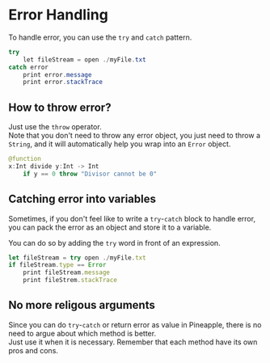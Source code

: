 # Error Handling
To handle error, you can use the `try` and `catch` pattern.
```java
try
    let fileStream = open ./myFile.txt
catch error
    print error.message
    print error.stackTrace
```

## How to throw error?
Just use the `throw` operator.  
Note that you don't need to throw any error object, you just need to throw a `String`, and it will automatically help you wrap into an `Error` object.
```java
@function 
x:Int divide y:Int -> Int
    if y == 0 throw "Divisor cannot be 0"
```
## Catching error into variables
Sometimes, if you don't feel like to write a `try`-`catch` block to handle error, you can pack the error as an object and store it to a variable.

You can do so by adding the `try` word in front of an expression.
```js
let fileStream = try open ./myFile.txt
if fileStream.type == Error
    print fileStream.message
    print fileStrem.stackTrace
```

## No more religous arguments
Since you can do `try`-`catch` or return error as value in Pineapple, there is no need to argue about which method is better.  
Just use it when it is necessary. Remember that each method have its own pros and cons.